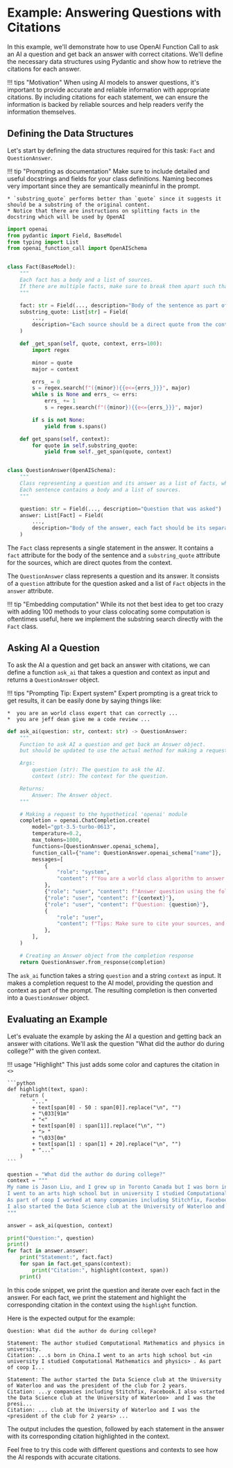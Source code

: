 # Example: Answering Questions with Citations

In this example, we'll demonstrate how to use OpenAI Function Call to ask an AI a question and get back an answer with correct citations. We'll define the necessary data structures using Pydantic and show how to retrieve the citations for each answer.

!!! tips "Motivation"
    When using AI models to answer questions, it's important to provide accurate and reliable information with appropriate citations. By including citations for each statement, we can ensure the information is backed by reliable sources and help readers verify the information themselves.


## Defining the Data Structures

Let's start by defining the data structures required for this task: `Fact` and `QuestionAnswer`.

!!! tip "Prompting as documentation"
    Make sure to include detailed and useful docstrings and fields for your class definitions. Naming becomes very important since they are semantically meaninful in the prompt.

    * `substring_quote` performs better than `quote` since it suggests it should be a substring of the original content.
    * Notice that there are instructions on splitting facts in the docstring which will be used by OpenAI

```python
import openai
from pydantic import Field, BaseModel
from typing import List
from openai_function_call import OpenAISchema


class Fact(BaseModel):
    """
    Each fact has a body and a list of sources.
    If there are multiple facts, make sure to break them apart such that each one only uses a set of sources that are relevant to it.
    """

    fact: str = Field(..., description="Body of the sentence as part of a response")
    substring_quote: List[str] = Field(
        ...,
        description="Each source should be a direct quote from the context, as a substring of the original content",
    )

    def _get_span(self, quote, context, errs=100):
        import regex

        minor = quote
        major = context

        errs_ = 0
        s = regex.search(f"({minor}){{e<={errs_}}}", major)
        while s is None and errs_ <= errs:
            errs_ += 1
            s = regex.search(f"({minor}){{e<={errs_}}}", major)

        if s is not None:
            yield from s.spans()

    def get_spans(self, context):
        for quote in self.substring_quote:
            yield from self._get_span(quote, context)


class QuestionAnswer(OpenAISchema):
    """
    Class representing a question and its answer as a list of facts, where each fact should have a source.
    Each sentence contains a body and a list of sources.
    """

    question: str = Field(..., description="Question that was asked")
    answer: List[Fact] = Field(
        ...,
        description="Body of the answer, each fact should be its separate object with a body and a list of sources",
    )
```

The `Fact` class represents a single statement in the answer. It contains a `fact` attribute for the body of the sentence and a `substring_quote` attribute for the sources, which are direct quotes from the context.

The `QuestionAnswer` class represents a question and its answer. It consists of a `question` attribute for the question asked and a list of `Fact` objects in the `answer` attribute.

!!! tip "Embedding computation"
    While its not thet best idea to get too crazy with adding 100 methods to your class
    colocating some computation is oftentimes useful, here we implement the substring search directly with the `Fact` class.

## Asking AI a Question

To ask the AI a question and get back an answer with citations, we can define a function `ask_ai` that takes a question and context as input and returns a `QuestionAnswer` object.

!!! tips "Prompting Tip: Expert system"
    Expert prompting is a great trick to get results, it can be easily done by saying things like:

    *  you are an world class expert that can correctly ...
    *  you are jeff dean give me a code review ...

```python
def ask_ai(question: str, context: str) -> QuestionAnswer:
    """
    Function to ask AI a question and get back an Answer object.
    but should be updated to use the actual method for making a request to the AI.

    Args:
        question (str): The question to ask the AI.
        context (str): The context for the question.

    Returns:
        Answer: The Answer object.
    """

    # Making a request to the hypothetical 'openai' module
    completion = openai.ChatCompletion.create(
        model="gpt-3.5-turbo-0613",
        temperature=0.2,
        max_tokens=1000,
        functions=[QuestionAnswer.openai_schema],
        function_call={"name": QuestionAnswer.openai_schema["name"]},
        messages=[
            {
                "role": "system",
                "content": f"You are a world class algorithm to answer questions with correct and exact citations. ",
            },
            {"role": "user", "content": f"Answer question using the following context"},
            {"role": "user", "content": f"{context}"},
            {"role": "user", "content": f"Question: {question}"},
            {
                "role": "user",
                "content": f"Tips: Make sure to cite your sources, and use the exact words from the context.",
            },
        ],
    )

    # Creating an Answer object from the completion response
    return QuestionAnswer.from_response(completion)
```

The `ask_ai` function takes a string `question` and a string `context` as input. It makes a completion request to the AI model, providing the question and context as part of the prompt. The resulting completion is then converted into a `QuestionAnswer` object.

## Evaluating an Example

Let's evaluate the example by asking the AI a question and getting back an answer with citations. We'll ask the question "What did the author do during college?" with the given context.

!!! usage "Highlight"
    This just adds some color and captures the citation in `<>`

    ```python
    def highlight(text, span):
        return (
            "..."
            + text[span[0] - 50 : span[0]].replace("\n", "")
            + "\033[91m"
            + "<"
            + text[span[0] : span[1]].replace("\n", "")
            + "> "
            + "\033[0m"
            + text[span[1] : span[1] + 20].replace("\n", "")
            + "..."
        )
    ```

```python
question = "What did the author do during college?"
context = """
My name is Jason Liu, and I grew up in Toronto Canada but I was born in China.
I went to an arts high school but in university I studied Computational Mathematics and physics. 
As part of coop I worked at many companies including Stitchfix, Facebook.
I also started the Data Science club at the University of Waterloo and I was the president of the club for 2 years.
"""

answer = ask_ai(question, context)

print("Question:", question)
print()
for fact in answer.answer:
    print("Statement:", fact.fact)
    for span in fact.get_spans(context):
        print("Citation:", highlight(context, span))
    print()
```

In this code snippet, we print the question and iterate over each fact in the answer. For each fact, we print the statement and highlight the corresponding citation in the context using the `highlight` function.

Here is the expected output for the example:

```
Question: What did the author do during college?

Statement: The author studied Computational Mathematics and physics in university.
Citation: ...s born in China.I went to an arts high school but <in university I studied Computational Mathematics and physics> . As part of coop I...

Statement: The author started the Data Science club at the University of Waterloo and was the president of the club for 2 years.
Citation: ...y companies including Stitchfix, Facebook.I also <started the Data Science club at the University of Waterloo>  and I was the presi...
Citation: ... club at the University of Waterloo and I was the <president of the club for 2 years> ...
```

The output includes the question, followed by each statement in the answer with its corresponding citation highlighted in the context.

Feel free to try this code with different questions and contexts to see how the AI responds with accurate citations.